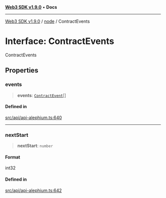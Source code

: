 [**Web3 SDK v1.9.0**](../../../README.md) • **Docs**

***

[Web3 SDK v1.9.0](../../../globals.md) / [node](../README.md) / ContractEvents

# Interface: ContractEvents

ContractEvents

## Properties

### events

> **events**: [`ContractEvent`](ContractEvent.md)[]

#### Defined in

[src/api/api-alephium.ts:640](https://github.com/Mystic-Nayy/alephium-web3/blob/ee41f5e0e7d7fb0b155fe62f05b2ac03772895ca/packages/web3/src/api/api-alephium.ts#L640)

***

### nextStart

> **nextStart**: `number`

#### Format

int32

#### Defined in

[src/api/api-alephium.ts:642](https://github.com/Mystic-Nayy/alephium-web3/blob/ee41f5e0e7d7fb0b155fe62f05b2ac03772895ca/packages/web3/src/api/api-alephium.ts#L642)
